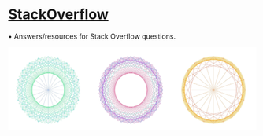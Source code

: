 # [StackOverflow](https://stackoverflow.com/story/michaeltr7/)

• Answers/resources for Stack Overflow questions. <br/>


[<img src="./Preview Image.jpg" width = "1000">](https://michaeltr7.github.io/Simple-Connect4/)


